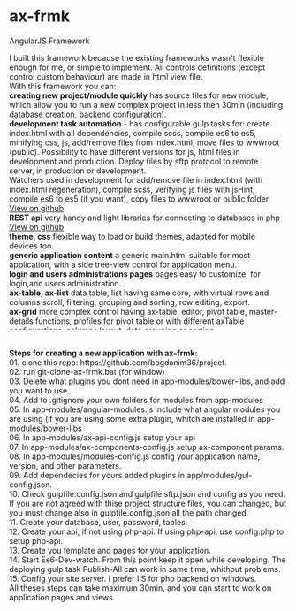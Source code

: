 # ax-frmk
AngularJS Framework
<div style="height:500px;overflow: auto;padding-right:5px;">
    I built this framework because the existing frameworks wasn't flexible enough for me, or simple to implement. All controls definitions (except control custom behaviour) are made in html view file.
    <br>With this framework you can:
    <br><strong>creating new project/module quickly</strong> has source files for new module, which allow you to run a new complex project in less then 30min (including database creation, backend configuration).
    <br><strong>development task automation</strong> - has configurable gulp tasks for: create index.html with all dependencies, compile scss, compile es6 to es5, minifying css, js, add/remove files from index.html, move files to wwwroot (public).
    Possibility to have different versions for js, html files in development and production. Deploy files by sftp protocol to remote server, in production or development.
    <br>Watchers used in development for add/remove file in index.html (with index.html regeneration), compile scss, verifying js files with jsHint, compile es6 to es5 (if you want), copy files to wwwroot or public folder <a href="https://github.com/bogdanim36/gulp-web-tasks">View on github</a>
    <br><strong>REST api</strong> very handy and light libraries for connecting to databases in php <a href="https://github.com/bogdanim36/php-rest-api">View on github</a>
    <br><strong>theme, css</strong> flexible way to load or build themes, adapted for mobile devices too.
    <br><strong>generic application content</strong> a generic main.html suitable for most application, with a side tree-view control for application menu.
    <br><strong>login and users administrations pages</strong> pages easy to customize, for login,and users administration.
    <br><strong>ax-table, ax-list</strong> data table, list having same core, with virtual rows and columns scroll, filtering, grouping and sorting, row editing, export.
    <br><strong>ax-grid</strong> more complex control having ax-table, editor, pivot table, master-details functions, profiles for pivot table or with different axTable configurations, columns layout, data grouping or sorting.
    <br><strong>ax-dropdown-popup</strong> very handy dropdown popup which is smart enough to auto arrange for being visible in browser window, no matter the launcher element is positioned
    <br><strong>ax-dropdown-list, ax-dropdown-table</strong> a dropdown list or table.
    <br><strong>ax-text</strong> text control.
    <br><strong>ax-text-with-zoom</strong> text control with popup editor.
    <br><strong>ax-date, ax-datetime</strong> date and datetime control based on uib-date-picker.
    <br><strong>ax-checkbox</strong> checkbox control.
    <br><strong>ax-radio-options</strong> a radio buttons control.
    <br><strong>ax-file</strong> control to upload file based on ng-upload.
    <br><strong>ax-autocomplete</strong> autocomplete control, having not only a readonly popup for select item you need, but also a popup contain an ax-table for editing source table (if you want/need)
    <br><strong>ax-filter-pane</strong> side panel control with multi selecting lists for setting filters.
    <br><strong>ax-scroller</strong> directive for horizontal toolbars, for defining scrollable container for buttons.
    <br><strong>ax-tabs</strong> a control for defining tabs control.
    <br><strong>ax-tree-view</strong> a tree view control.
    <br><strong>ax-json-tree-view</strong> a tree view for json objects
    <br><strong>ax-dynamic-template,ax-dynamic-template-url</strong> directive to include a template in any view
    <br><strong>ax-url</strong> attribute for defining trusted url.
    <br><strong>auth-service</strong> factory for auth.
    <br><strong>ax-api</strong> factory for connecting to backend.
    <br><strong>ax-data-set</strong> factory to store temporary data.
    <br><strong>ax-data-store</strong> factory with few information and methods needed across the application.
    <ax-attr class="ng-isolate-scope"><br><strong>template-factory</strong> factory for download html files from server.
    <br>At this moment the framework can be used with latest browsers Chrome (recommended), Fire Fox, Opera, Edge.
</div>
<br><br><strong>Steps for creating a new application with ax-frmk:</strong>
<br>  01. clone this repo: https://github.com/bogdanim36/project.
<br>  02. run git-clone-ax-frmk.bat (for window) 
<br>  03. Delete what plugins you dont need in app-modules/bower-libs, and add you want to use.
<br>  04. Add to .gitignore your own folders for modules from app-modules 
<br>  05. In app-modules/angular-modules.js include what angular modules you are using (if you are using some extra plugin, whitch are installed in app-modules/bower-libs
<br>  06. In app-modules/ax-api-config.js setup your api
<br>  07. In app-modules/ax-components-config.js setup ax-component params.
<br>  08. In app-modules/modules-config.js config your application name, version, and other parameters.
<br>  09. Add dependecies for yours added plugins in app/modules/gul-config.json. 
<br>  10. Check gulpfile.config.json and gulpfile.sftp.json and config as you need. If you are not agreed with thise project structure files, you can changed, but you must change also in gulpfile.config.json all the path changed.
<br>  11. Create your database, user, password, tables.
<br>  12. Create your api, if not using php-api. If using php-api, use config.php to setup php-api.
<br>  13. Create you template and pages for your application.
<br>  14. Start Es6-Dev-watch. From this point keep it open while developing. The deploying gulp task Publish-All can work in same time, whithout problems.
<br>  15. Config your site server. I prefer IIS for php backend on windows.
<br>  All theses steps can take maximum 30min, and you can start to work on application pages and views.

